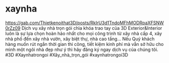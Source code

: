 # xaynha
https://gab.com/Thietkenoithat3D/posts/RkIrU3d1TndoMFhMODRpaXFSNW0rZz09 Dịch vụ xây nhà trọn gói chìa khóa trao tay của 3D Exterior&amp;Interior luôn là sự lựa chọn hoàn hảo nhất cho mọi công trình từ xây nhà cấp 4, xây nhà phố đến xây nhà vườn, xây biệt thự, nhà cao tầng… Nếu Quý khách hàng muốn rút ngắn thời gian thi công, tiết kiệm kinh phí mà vẫn sở hữu cho mình một ngôi nhà đẹp như ý thì hãy đăng ký ngay dịch vụ của chúng tôi. #3D #Xaynhatrongoi #Xây_nhà_trọn_gói #xaynhatrongoi3D
